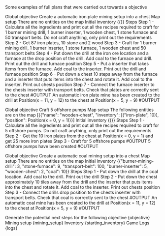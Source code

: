 Some examples of full plans that were carried out towards a objective

Global objective
Create a automatic iron plate mining setup into a chest
Map setup
There are no entities on the map
Initial inventory
{{}}
Steps
Step 1 - Calculate all the ingredients and print out all the recipes required to craft for 1 burner mining drill, 1 burner inserter, 1 wooden chest, 1 stone furnace and 50 transport belts. Do not craft anything, only print out the requirements 
Step 2 - Get 87 iron plates, 10 stone and 2 wood 
Step 3 - Craft for 1 burner mining drill, 1 burner inserter, 1 stone furnace, 1 wooden chest and 50 transport belts 
Step 4 - Put down the drill at the iron ore location and a furnace at the drop position of the drill. Add coal to the furnace and drill. Print out the drill and furnace position 
Step 5 - Put a inserter that takes items from the furnace. Add coal to the inserter. Print out the drill and furnace position 
Step 6 - Put down a chest 10 steps away from the furnace and a inserter that puts items into the chest and rotate it. Add coal to the inserter. Print out chests position 
Step 7 - Connect the furnace inserter to the chests inserter with transport belts. Check that plates are correctly sent to the chest 
#OUTPUT An automatic iron plate mine has been created to the drill at Position(x = 11, y = 12) to the chest at Position(x = 5, y = 9) #OUTPUT

Global objective
Craft 5 offshore pumps
Map setup
The following entities are on the map [{{"name": "wooden-chest", "inventory": [("iron-plate", 10)], "position": Position(x = 0, y = 1)}}]
Initial inventory
{{}}
Steps
Step 1 - Calculate all the ingredients and print out all the recipes required to craft for 5 offshore pumps. Do not craft anything, only print out the requirements 
Step 2 - Get the 10 iron plates from the chest at Position(x = 0, y = 1) and get 25 more iron plates 
Step 3 - Craft for 5 offshore pumps 
#OUTPUT 5 offshore pumps have been created #OUTPUT

Global objective
Create a automatic coal mining setup into a chest
Map setup
There are no entities on the map
Initial inventory
{{"burner-mining-drill": 3,
                            "stone-furnace": 9,
                            "transport-belt": 100,
                            "burner-inserter": 5,
                            "wooden-chest": 2,
                            "coal": 10}}
Steps
Step 1 - Put down the drill at the coal location. Add coal to the drill. Print out the drill 
Step 2 - Put down the chest approximately 10 tiles away from the drill and the inserter that puts items into the chest and rotate it. Add coal to the inserter. Print out chests position 
Step 3 - Connect the drills drop position to the chests inserter with transport belts. Check that coal is correctly sent to the chest 
#OUTPUT An automatic coal mine has been created to the drill at Position(x = 11, y = 12) to the chest at Position(x = 5, y = 9) #OUTPUT


Generate the potential next steps for the following objective
{objective}
Mining setup
{mining_setup}
Inventory
{starting_inventory}
Game Logs
{logs}